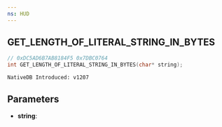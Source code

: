 ```yaml
---
ns: HUD
---
```

## GET_LENGTH_OF_LITERAL_STRING_IN_BYTES

```c
// 0xDC5AD6B7AB8184F5 0x7DBC0764
int GET_LENGTH_OF_LITERAL_STRING_IN_BYTES(char* string);
```

```
NativeDB Introduced: v1207
```

## Parameters
* **string**:
